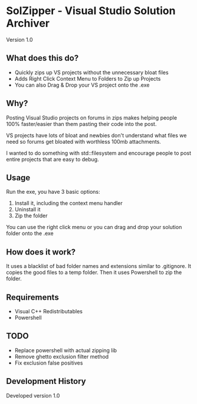 # SolZipper - Visual Studio Solution Archiver
Version 1.0

## What does this do?

-   Quickly zips up VS projects without the unnecessary bloat files
-   Adds Right Click Context Menu to Folders to Zip up Projects
-   You can also Drag & Drop your VS project onto the .exe

## Why?

Posting Visual Studio projects on forums in zips makes helping people 100% faster/easier than them pasting their code into the post.

VS projects have lots of bloat and newbies don't understand what files we need so forums get bloated with worthless 100mb attachments.

I wanted to do something with std::filesystem and encourage people to post entire projects that are easy to debug.

## Usage

Run the exe, you have 3 basic options:
1.   Install it, including the context menu handler
2.   Uninstall it
3.   Zip the folder

You can use the right click menu or you can drag and drop your solution folder onto the .exe

## How does it work?
It uses a blacklist of bad folder names and extensions similar to .gitignore.  It copies the good files to a temp folder.  Then it uses Powershell to zip the folder.

## Requirements
-   Visual C++ Redistributables
-   Powershell

## TODO
*   Replace powershell with actual zipping lib
*   Remove ghetto exclusion filter method
*   Fix exclusion false positives

## Development History
Developed version 1.0